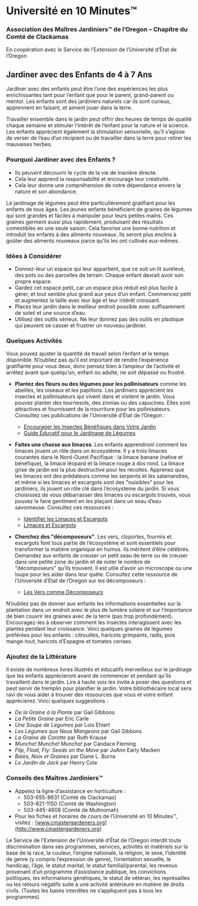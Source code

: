 # Université en 10 Minutes™

### Association des Maîtres Jardiniers™ de l’Oregon – Chapitre du Comté de Clackamas  
En coopération avec le Service de l’Extension de l’Université d’État de l’Oregon  

## Jardiner avec des Enfants de 4 à 7 Ans  

Jardiner avec des enfants peut être l’une des expériences les plus enrichissantes tant pour l’enfant que pour le parent, grand-parent ou mentor. Les enfants sont des jardiniers naturels car ils sont curieux, apprennent en faisant, et aiment jouer dans la terre.  

Travailler ensemble dans le jardin peut offrir des heures de temps de qualité chaque semaine et stimuler l’intérêt de l’enfant pour la nature et la science. Les enfants apprécient également la stimulation sensorielle, qu’il s’agisse de verser de l’eau d’un récipient ou de travailler dans la terre pour retirer les mauvaises herbes.  

### Pourquoi Jardiner avec des Enfants ?  
- Ils peuvent découvrir le cycle de la vie de manière directe.  
- Cela leur apprend la responsabilité et encourage leur créativité.  
- Cela leur donne une compréhension de notre dépendance envers la nature et son abondance.  

Le jardinage de légumes peut être particulièrement gratifiant pour les enfants de tous âges. Les jeunes enfants bénéficient de graines de légumes qui sont grandes et faciles à manipuler pour leurs petites mains. Ces graines germent aussi plus rapidement, produisant des résultats comestibles en une seule saison. Cela favorise une bonne nutrition et introduit les enfants à des aliments nouveaux. Ils seront plus enclins à goûter des aliments nouveaux parce qu’ils les ont cultivés eux-mêmes.  

### Idées à Considérer  
- Donnez-leur un espace qui leur appartient, que ce soit un lit surélevé, des pots ou des parcelles de terrain. Chaque enfant devrait avoir son propre espace.  
- Gardez cet espace petit, car un espace plus réduit est plus facile à gérer, et tout semble plus grand aux yeux d’un enfant. Commencez petit et augmentez la taille avec leur âge et leur intérêt croissant.  
- Placez leur jardin dans le meilleur endroit possible avec suffisamment de soleil et une source d’eau.  
- Utilisez des outils sérieux. Ne leur donnez pas des outils en plastique qui peuvent se casser et frustrer un nouveau jardinier.  

### Quelques Activités  
Vous pouvez ajuster la quantité de travail selon l’enfant et le temps disponible. N’oubliez pas qu’il est important de rendre l’expérience gratifiante pour vous deux, donc pensez bien à l’ampleur de l’activité et arrêtez avant que quelqu’un, enfant ou adulte, ne soit dépassé ou frustré.  

- **Plantez des fleurs ou des légumes pour les pollinisateurs** comme les abeilles, les oiseaux et les papillons. Les jardiniers apprécient les insectes et pollinisateurs qui vivent dans et visitent le jardin. Vous pouvez planter des tournesols, des zinnias ou des capucines. Elles sont attractives et fournissent de la nourriture pour les pollinisateurs. Consultez ces publications de l’Université d’État de l’Oregon :  
  - [Encourager les Insectes Bénéfiques dans Votre Jardin](https://catalog.extension.oregonstate.edu/pnw550)  
  - [Guide Éducatif pour le Jardinage de Légumes](https://catalog.extension.oregonstate.edu/em9032)  

- **Faites une chasse aux limaces**. Les enfants apprendront comment les limaces jouent un rôle dans un écosystème. Il y a trois limaces courantes dans le Nord-Ouest Pacifique : la limace banane (native et bénéfique), la limace léopard et la limace rouge à dos rond. La limace grise de jardin est la plus destructive pour les récoltes. Apprenez que les limaces ont des prédateurs comme les serpents et les salamandres, et même si les limaces et escargots sont des "nuisibles" pour les jardiniers, ils jouent un rôle clé dans l’écosystème du jardin. Si vous choisissez de vous débarrasser des limaces ou escargots trouvés, vous pouvez le faire gentiment en les plaçant dans un seau d’eau savonneuse. Consultez ces ressources :  
  - [Identifier les Limaces et Escargots](https://agsci.oregonstate.edu/slug-portal/identification)  
  - [Limaces et Escargots](https://www.oregon.gov/oda/shared/documents/publications/ippm/odaguidemolluscs2016forweb.pdf)  

- **Cherchez des "décomposeurs"**. Les vers, cloportes, fourmis et escargots font tous partie de l’écosystème et sont essentiels pour transformer la matière organique en humus. Ils méritent d’être célébrés. Demandez aux enfants de creuser un petit seau de terre ou de creuser dans une petite zone du jardin et de noter le nombre de "décomposeurs" qu’ils trouvent. Il est utile d’avoir un microscope ou une loupe pour les aider dans leur quête. Consultez cette ressource de l’Université d’État de l’Oregon sur les décomposeurs :  
  - [Les Vers comme Décomposeurs](https://lpi.oregonstate.edu/sites/lpi.oregonstate.edu/files/pdf/hyp/lessons-manuals/K12/K5/grade_three_worms_as_decomposers.pdf)  

N’oubliez pas de donner aux enfants les informations essentielles sur la plantation dans un endroit avec le plus de lumière solaire et sur l’importance de bien couvrir les graines avec de la terre (pas trop profondément). Encouragez-les à observer comment les insectes interagissent avec les plantes pendant leur croissance. Voici quelques graines de légumes préférées pour les enfants : citrouilles, haricots grimpants, radis, pois mange-tout, haricots d’Espagne et tomates cerises.  

### Ajoutez de la Littérature  
Il existe de nombreux livres illustrés et éducatifs merveilleux sur le jardinage que les enfants apprécieront avant de commencer et pendant qu’ils travaillent dans le jardin. Lire à haute voix les invite à poser des questions et peut servir de tremplin pour planifier le jardin. Votre bibliothécaire local sera ravi de vous aider à trouver des ressources que vous et votre enfant apprécierez. Voici quelques suggestions :  
- *De la Graine à la Plante* par Gail Gibbons  
- *La Petite Graine* par Eric Carle  
- *Une Soupe de Légumes* par Lois Ehlert  
- *Les Légumes que Nous Mangeons* par Gail Gibbons  
- *La Graine de Carotte* par Ruth Krause  
- *Muncha! Muncha! Muncha!* par Candace Fleming  
- *Flip, Float, Fly: Seeds on the Move* par JoAnn Early Macken  
- *Baies, Noix et Graines* par Diane L. Burns  
- *Le Jardin de Jack* par Henry Cole  

### Conseils des Maîtres Jardiniers™  
- Appelez la ligne d’assistance en horticulture :  
  - 503-655-8631 (Comté de Clackamas)  
  - 503-821-1150 (Comté de Washington)  
  - 503-445-4608 (Comté de Multnomah)  
- Pour les fiches et horaires de cours de l’Université en 10 Minutes™, visitez : [www.cmastergardeners.org](http://www.cmastergardeners.org)  

Le Service de l’Extension de l’Université d’État de l’Oregon interdit toute discrimination dans ses programmes, services, activités et matériels sur la base de la race, la couleur, l’origine nationale, la religion, le sexe, l’identité de genre (y compris l’expression de genre), l’orientation sexuelle, le handicap, l’âge, le statut marital, le statut familial/parental, les revenus provenant d’un programme d’assistance publique, les convictions politiques, les informations génétiques, le statut de vétéran, les représailles ou les retours négatifs suite à une activité antérieure en matière de droits civils. (Toutes les bases interdites ne s’appliquent pas à tous les programmes).